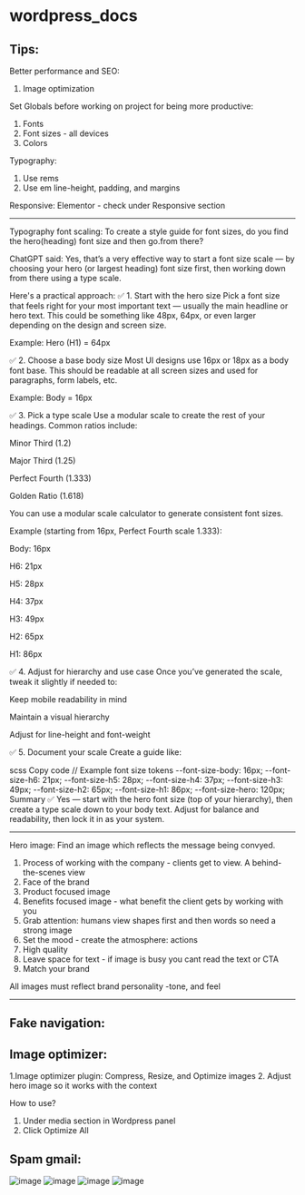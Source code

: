 
# wordpress_docs

## Tips:
Better performance and SEO:
1. Image optimization

Set Globals before working on project for being more productive:
1. Fonts
2. Font sizes - all devices
3. Colors

Typography:
1. Use rems
2. Use em line-height, padding, and margins

Responsive:
Elementor - check under Responsive section

____________________________

Typography font scaling:
To create a style guide for font sizes, do you find the hero(heading) font size and then go.from there?


ChatGPT said:
Yes, that’s a very effective way to start a font size scale — by choosing your hero (or largest heading) font size first, then working down from there using a type scale.

Here's a practical approach:
✅ 1. Start with the hero size
Pick a font size that feels right for your most important text — usually the main headline or hero text. This could be something like 48px, 64px, or even larger depending on the design and screen size.

Example:
Hero (H1) = 64px

✅ 2. Choose a base body size
Most UI designs use 16px or 18px as a body font base. This should be readable at all screen sizes and used for paragraphs, form labels, etc.

Example:
Body = 16px

✅ 3. Pick a type scale
Use a modular scale to create the rest of your headings. Common ratios include:

Minor Third (1.2)

Major Third (1.25)

Perfect Fourth (1.333)

Golden Ratio (1.618)

You can use a modular scale calculator to generate consistent font sizes.

Example (starting from 16px, Perfect Fourth scale 1.333):

Body: 16px

H6: 21px

H5: 28px

H4: 37px

H3: 49px

H2: 65px

H1: 86px

✅ 4. Adjust for hierarchy and use case
Once you’ve generated the scale, tweak it slightly if needed to:

Keep mobile readability in mind

Maintain a visual hierarchy

Adjust for line-height and font-weight

✅ 5. Document your scale
Create a guide like:

scss
Copy code
// Example font size tokens
--font-size-body: 16px;
--font-size-h6: 21px;
--font-size-h5: 28px;
--font-size-h4: 37px;
--font-size-h3: 49px;
--font-size-h2: 65px;
--font-size-h1: 86px;
--font-size-hero: 120px;
Summary
✅ Yes — start with the hero font size (top of your hierarchy), then create a type scale down to your body text. Adjust for balance and readability, then lock it in as your system.

______________________________

Hero image:
Find an image which reflects the message being convyed. 
1. Process of working with the company - clients get to view. A behind-the-scenes view
2. Face of the brand
3. Product focused image
4. Benefits focused image - what benefit the client gets by working with you
5. Grab attention: humans view shapes first and then words so need a strong image
6. Set the mood - create the atmosphere: actions
7. High quality
8. Leave space for text - if image is busy you cant read the text or CTA
9. Match your brand

All images must reflect brand personality -tone, and feel

--------------------------------------------------------------

## Fake navigation:

## Image optimizer:
1.Image optimizer plugin: Compress, Resize, and Optimize images
2. Adjust hero image so it works with the context

How to use? 
1. Under media section in Wordpress panel
2. Click Optimize All


## Spam gmail:
![image](https://github.com/user-attachments/assets/1e2a2997-1113-4f5b-ac4a-031811c5e37c)
![image](https://github.com/user-attachments/assets/ab8af659-7519-483d-80cd-e50719b1c3c5)
![image](https://github.com/user-attachments/assets/c52d01d1-774c-4d68-af6b-07edbc0fc2b7)
![image](https://github.com/user-attachments/assets/0854fdb4-23bf-4c45-9188-7426a6655326)

